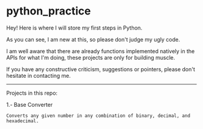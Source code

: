 # python_practice

Hey! Here is where I will store my first steps in Python.

As you can see, I am new at this, so please don't judge my ugly code.

I am well aware that there are already functions implemented natively in the APIs for what I'm doing, these projects are only for building muscle.

If you have any constructive criticism, suggestions or pointers, please don't hesitate in contacting me.

---

Projects in this repo:

1.- Base Converter

    Converts any given number in any combination of binary, decimal, and hexadecimal.
